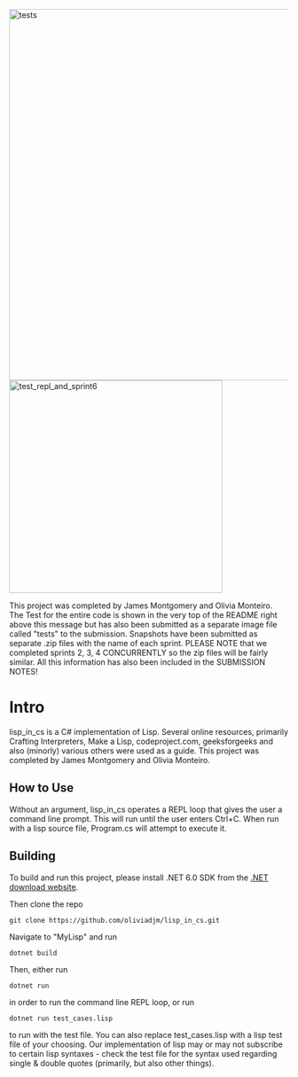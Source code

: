 
<img width="670" alt="tests" src="https://github.com/user-attachments/assets/b6f0e1f5-657f-4e12-939f-192dd4b239e2">
<img width="384" alt="test_repl_and_sprint6" src="https://github.com/user-attachments/assets/06bea0cc-3c2d-4043-92df-b5c4af30b8a7">


This project was completed by James Montgomery and Olivia Monteiro. The Test for the entire code is shown in the very top of the README right above this message but has also been submitted as a separate image file called "tests" to the submission. Snapshots have been submitted as separate .zip files with the name of each sprint. PLEASE NOTE that we completed sprints 2, 3, 4 CONCURRENTLY so the zip files will be fairly similar. All this information has also been included in the SUBMISSION NOTES!

[//]: # (This document is best viewed on GitHub: https://github.com/oliviadjm/lisp_in_cs)

# Intro
lisp_in_cs is a C# implementation of Lisp. Several online resources, primarily Crafting Interpreters, Make a Lisp, codeproject.com, geeksforgeeks and also (minorly) various others were used as a guide. This project was completed by James Montgomery and Olivia Monteiro.

## How to Use
Without an argument, lisp_in_cs operates a REPL loop that gives the user a command line prompt. This will run until the user enters Ctrl+C. When run with a lisp source file, Program.cs will attempt to execute it. 

## Building
To build and run this project, please install .NET 6.0 SDK from the [.NET download website](https://dotnet.microsoft.com/en-us/download/dotnet/6.0).

Then clone the repo
```
git clone https://github.com/oliviadjm/lisp_in_cs.git
```
Navigate to "MyLisp" and run
```
dotnet build
```
Then, either run 
```
dotnet run
```
in order to run the command line REPL loop, or run
```
dotnet run test_cases.lisp
```
to run with the test file. You can also replace test_cases.lisp with a lisp test file of your choosing. Our implementation of lisp may or may not subscribe to certain lisp syntaxes - check the test file for the syntax used regarding single & double quotes (primarily, but also other things).

